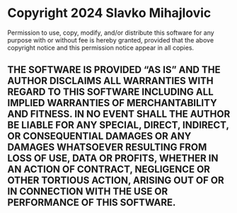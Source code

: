 # Copyright 2024 Slavko Mihajlovic

Permission to use, copy, modify, and/or distribute this software for any purpose with or without fee is hereby granted, provided that the above copyright notice and this permission notice appear in all copies.

## THE SOFTWARE IS PROVIDED “AS IS” AND THE AUTHOR DISCLAIMS ALL WARRANTIES WITH REGARD TO THIS SOFTWARE INCLUDING ALL IMPLIED WARRANTIES OF MERCHANTABILITY AND FITNESS. IN NO EVENT SHALL THE AUTHOR BE LIABLE FOR ANY SPECIAL, DIRECT, INDIRECT, OR CONSEQUENTIAL DAMAGES OR ANY DAMAGES WHATSOEVER RESULTING FROM LOSS OF USE, DATA OR PROFITS, WHETHER IN AN ACTION OF CONTRACT, NEGLIGENCE OR OTHER TORTIOUS ACTION, ARISING OUT OF OR IN CONNECTION WITH THE USE OR PERFORMANCE OF THIS SOFTWARE.
